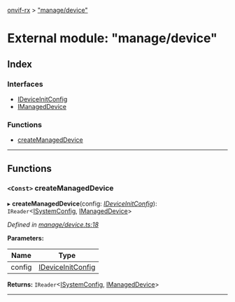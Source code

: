 [onvif-rx](../README.md) > ["manage/device"](../modules/_manage_device_.md)

# External module: "manage/device"

## Index

### Interfaces

* [IDeviceInitConfig](../interfaces/_manage_device_.ideviceinitconfig.md)
* [IManagedDevice](../interfaces/_manage_device_.imanageddevice.md)

### Functions

* [createManagedDevice](_manage_device_.md#createmanageddevice)

---

## Functions

<a id="createmanageddevice"></a>

### `<Const>` createManagedDevice

▸ **createManagedDevice**(config: *[IDeviceInitConfig](../interfaces/_manage_device_.ideviceinitconfig.md)*): `IReader`<[ISystemConfig](../interfaces/_config_interfaces_.isystemconfig.md), [IManagedDevice](../interfaces/_manage_device_.imanageddevice.md)>

*Defined in [manage/device.ts:18](https://github.com/patrickmichalina/onvif-rx/blob/1596479/src/manage/device.ts#L18)*

**Parameters:**

| Name | Type |
| ------ | ------ |
| config | [IDeviceInitConfig](../interfaces/_manage_device_.ideviceinitconfig.md) |

**Returns:** `IReader`<[ISystemConfig](../interfaces/_config_interfaces_.isystemconfig.md), [IManagedDevice](../interfaces/_manage_device_.imanageddevice.md)>

___

